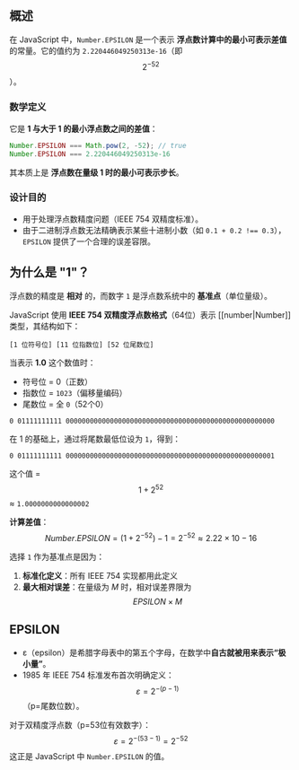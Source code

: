 ## 概述

在 JavaScript 中，`Number.EPSILON` 是一个表示 **浮点数计算中的最小可表示差值** 的常量。它的值约为 `2.220446049250313e-16`（即 $$2^{−52}$$）。

### 数学定义

它是 **1 与大于 1 的最小浮点数之间的差值**：

```js
Number.EPSILON === Math.pow(2, -52); // true
Number.EPSILON === 2.220446049250313e-16
```

其本质上是 **浮点数在量级 1 时的最小可表示步长**。

### 设计目的

+ 用于处理浮点数精度问题（IEEE 754 双精度标准）。
+ 由于二进制浮点数无法精确表示某些十进制小数（如 `0.1 + 0.2 !== 0.3`），`EPSILON` 提供了一个合理的误差容限。

## 为什么是 "1"？

浮点数的精度是 **相对** 的，而数字 `1` 是浮点数系统中的 **基准点**（单位量级）。

JavaScript 使用 **IEEE 754 双精度浮点数格式**（64位）表示 [[number|Number]] 类型，其结构如下：

```
[1 位符号位] [11 位指数位] [52 位尾数位]
```

当表示 **1.0** 这个数值时：

- 符号位 = 0（正数）
- 指数位 = `1023`（偏移量编码）
- 尾数位 = 全 `0`（52个0）

```
0 01111111111 0000000000000000000000000000000000000000000000000000
```

在 1 的基础上，通过将尾数最低位设为 `1`，得到：

```
0 01111111111 0000000000000000000000000000000000000000000000000001
```

这个值 = $$1+2^{52}$$ ≈ `1.0000000000000002`

**计算差值**：
$$
Number.EPSILON=(1+2^{−52})−1=2^{−52}≈2.22×10−16
$$

选择 `1` 作为基准点是因为：

1. **标准化定义**：所有 IEEE 754 实现都用此定义
2. **最大相对误差**：在量级为 *M* 时，相对误差界限为 $$EPSILON×M$$

## EPSILON

+ ε（epsilon）是希腊字母表中的第五个字母，在数学中**自古就被用来表示“极小量”**。
+ 1985 年 IEEE 754 标准发布首次明确定义：$$ε=2^{−(p−1)}$$（p=尾数位数）。

对于双精度浮点数（p=53位有效数字）：
$$
ε=2^{−(53−1)}=2^{−52}
$$
这正是 JavaScript 中 `Number.EPSILON` 的值。



